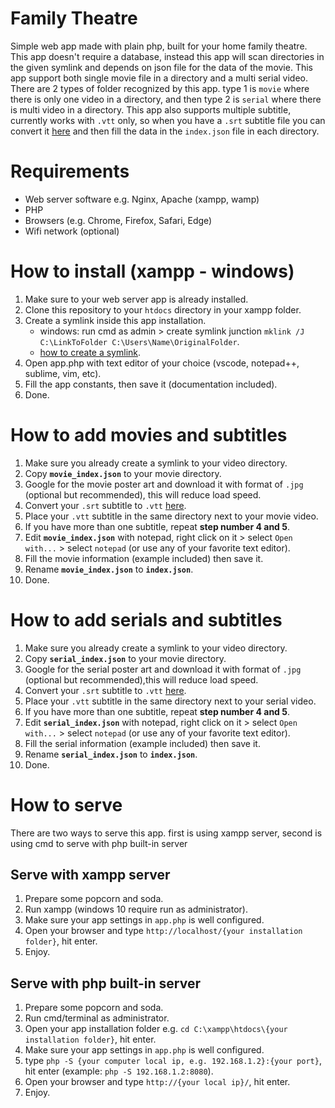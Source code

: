 # Family Theatre
 Simple web app made with plain php, built for your home family theatre.
 This app doesn't require a database, instead this app will scan directories in the given symlink and depends on json file for the data of the movie. This app support both single movie file in a directory and a multi serial video.
 There are 2 types of folder recognized by this app. type 1 is `movie` where there is only one video in a directory, and then type 2 is `serial` where there is multi video in a directory. This app also supports multiple subtitle, currently works with `.vtt` only, so when you have a `.srt` subtitle file you can convert it [here](https://subtitletools.com/convert-to-vtt-online) and then fill the data in the `index.json` file in each directory.

# Requirements
- Web server software e.g. Nginx, Apache (xampp, wamp)
- PHP
- Browsers (e.g. Chrome, Firefox, Safari, Edge)
- Wifi network (optional)

# How to install (xampp - windows)
1. Make sure to your web server app is already installed.
2. Clone this repository to your `htdocs` directory in your xampp folder.
3. Create a symlink inside this app installation.
    - windows: run cmd as admin > create symlink junction `mklink /J C:\LinkToFolder C:\Users\Name\OriginalFolder`.
    - [how to create a symlink](https://www.howtogeek.com/howto/16226/complete-guide-to-symbolic-links-symlinks-on-windows-or-linux/).
4. Open app.php with text editor of your choice (vscode, notepad++, sublime, vim, etc).
5. Fill the app constants, then save it (documentation included).
6. Done.

# How to add movies and subtitles
1. Make sure you already create a symlink to your video directory.
2. Copy **`movie_index.json`** to your movie directory.
3. Google for the movie poster art and download it with format of `.jpg` (optional but recommended), this will reduce load speed.
4. Convert your `.srt` subtitle to `.vtt` [here](https://subtitletools.com/convert-to-vtt-online).
5. Place your `.vtt` subtitle in the same directory next to your movie video.
6. If you have more than one subtitle, repeat **step number 4 and 5**.
7. Edit **`movie_index.json`** with notepad, right click on it > select `Open with...` > select `notepad` (or use any of your favorite text editor).
8. Fill the movie information (example included) then save it.
9. Rename **`movie_index.json`** to **`index.json`**.
10. Done.

# How to add serials and subtitles
1. Make sure you already create a symlink to your video directory.
2. Copy **`serial_index.json`** to your movie directory.
3. Google for the serial poster art and download it with format of `.jpg` (optional but recommended),this will reduce load speed.
4. Convert your `.srt` subtitle to `.vtt` [here](https://subtitletools.com/convert-to-vtt-online).
5. Place your `.vtt` subtitle in the same directory next to your serial video.
6. If you have more than one subtitle, repeat **step number 4 and 5**.
7. Edit **`serial_index.json`** with notepad, right click on it > select `Open with...` > select `notepad` (or use any of your favorite text editor).
8. Fill the serial information (example included) then save it.
9. Rename **`serial_index.json`** to **`index.json`**.
10. Done.

# How to serve
There are two ways to serve this app. first is using xampp server, second is using cmd to serve with php built-in server
## Serve with xampp server
1. Prepare some popcorn and soda.
2. Run xampp (windows 10 require run as administrator).
3. Make sure your app settings in `app.php` is well configured.
4. Open your browser and type `http://localhost/{your installation folder}`, hit enter.
5. Enjoy.

## Serve with php built-in server
1. Prepare some popcorn and soda.
2. Run cmd/terminal as administrator.
3. Open your app installation folder e.g. `cd C:\xampp\htdocs\{your installation folder}`, hit enter.
4. Make sure your app settings in `app.php` is well configured.
5. type `php -S {your computer local ip, e.g. 192.168.1.2}:{your port}`, hit enter (example: `php -S 192.168.1.2:8080`).
6. Open your browser and type `http://{your local ip}/`, hit enter.
7. Enjoy.

